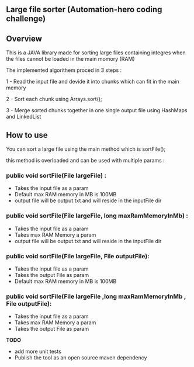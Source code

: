## Large file sorter (Automation-hero coding challenge) ##

## Overview
This is a JAVA library made for sorting large files containing integres when the files cannot be loaded in the main momory (RAM)

The implemented algorithem proced in 3 steps : 

1 - Read the input file and devide it into chunks which can fit in the main memory

2 - Sort each chunk using Arrays.sort();

3 - Merge sorted chunks together in one single output file using HashMaps and LinkedList


 
## How to use 

You can sort a large file using the main method which is sortFile();

this method is overloaded and can be used with multiple params : 

### public void sortFile(File largeFile) : 
- Takes the input file as a param
- Default max RAM memory in MB is 100MB
- output file will be output.txt and will reside in the inputFile dir


### public void sortFile(File largeFile, long maxRamMemoryInMb) :
- Takes the input file as a param
- Takes max RAM Memory a param
- output file will be output.txt and will reside in the inputFile dir


### public void sortFile(File largeFile, File outputFile):
- Takes the input file as a param
- Takes the output File as param
- Default max RAM memory in MB is 100MB


### public void sortFile(File largeFile ,long maxRamMemoryInMb , File outputFile):
- Takes the input file as a param
- Takes max RAM Memory a param
- Takes the output File as param



**TODO**
- add more unit tests
- Publish the tool as an open source maven dependency
 
